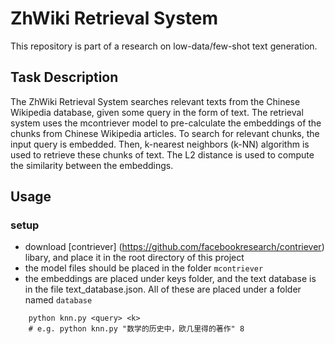 # ZhWiki Retrieval System
This repository is part of a research on low-data/few-shot text generation.
## Task Description
The ZhWiki Retrieval System searches relevant texts from the Chinese Wikipedia database, given some query in the form of text. The retrieval system uses the mcontriever model to pre-calculate the embeddings of the chunks from Chinese Wikipedia articles. To search for relevant chunks, the input query is embedded. Then, k-nearest neighbors (k-NN) algorithm is used to retrieve these chunks of text. The L2 distance is used to compute the similarity between the embeddings.
## Usage
### setup
- download [contriever] (https://github.com/facebookresearch/contriever) libary, and place it in the root directory of this project
- the model files should be placed in the folder `mcontriever`
- the embeddings are placed under keys folder, and the text database is in the file text_database.json. All of these are placed under a folder named `database`
```
    python knn.py <query> <k>
    # e.g. python knn.py "数学的历史中，欧几里得的著作" 8
```